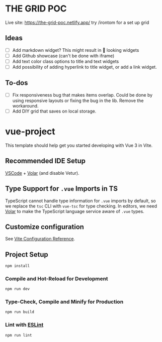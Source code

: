 # THE GRID POC

Live site: https://the-grid-poc.netlify.app/
try /irontom for a set up grid

## Ideas
- [ ] Add markdown widget? This might result in 💩 looking widgets
- [ ] Add Github showcase (can't be done with iframe)
- [ ] Add text color class options to title and text widgets
- [ ] Add possibility of adding hyperlink to title widget, or add a link widget.

## To-dos
- [ ] Fix responsiveness bug that makes items overlap. Could be done by using responsive layouts or fixing the bug in the lib. Remove the workaround.
- [ ] Add DIY grid that saves on local storage.

# vue-project

This template should help get you started developing with Vue 3 in Vite.

## Recommended IDE Setup

[VSCode](https://code.visualstudio.com/) + [Volar](https://marketplace.visualstudio.com/items?itemName=Vue.volar) (and disable Vetur).

## Type Support for `.vue` Imports in TS

TypeScript cannot handle type information for `.vue` imports by default, so we replace the `tsc` CLI with `vue-tsc` for type checking. In editors, we need [Volar](https://marketplace.visualstudio.com/items?itemName=Vue.volar) to make the TypeScript language service aware of `.vue` types.

## Customize configuration

See [Vite Configuration Reference](https://vitejs.dev/config/).

## Project Setup

```sh
npm install
```

### Compile and Hot-Reload for Development

```sh
npm run dev
```

### Type-Check, Compile and Minify for Production

```sh
npm run build
```

### Lint with [ESLint](https://eslint.org/)

```sh
npm run lint
```

